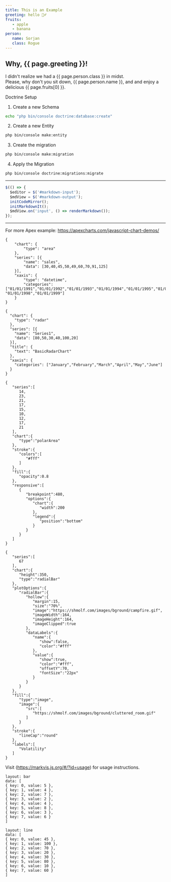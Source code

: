 ```yaml
---
title: This is an Example
greeting: hello 🧛‍♂️
fruits:
   - apple
   - banana
person:
   name: Sorjan
   class: Rogue
---
```


## Why, {{ page.greeting }}!
I didn't realize we had a {{ page.person.class }} in midst.  
Please, why don't you sit down, {{ page.person.name }}, and and enjoy a delicious {{ page.fruits[0] }}.

Doctrine Setup

1. Create a new Schema
```bash
echo "php bin/console doctrine:database:create"
```
2. Create a new Entity
```bash
php bin/console make:entity
```
3. Create the migration
```bash
php bin/console make:migration
```
4. Apply the Migration
```bash
php bin/console doctrine:migrations:migrate
```

---

```js
$(() => {
  $editor = $('#markdown-input');
  $mdView = $('#markdown-output');
  initCodeMirror();
  initMarkdownIt();
  $mdView.on('input', () => renderMarkdown());
});
```

---

For more Apex example: https://apexcharts.com/javascript-chart-demos/

```apex
{
    "chart": {
        "type": "area"
    },
    "series": [{
        "name": "sales",
        "data": [30,40,45,50,49,60,70,91,125]
    }],
    "xaxis": {
        "type": "datetime",
        "categories": ["01/01/1991","01/01/1992","01/01/1993","01/01/1994","01/01/1995","01/01/1996","01/01/1997", "01/01/1998","01/01/1999"]
    }
}
```

```apex
{
  "chart": {
    "type": "radar"
  },
  "series": [{
    "name": "Series1",
    "data": [80,50,30,40,100,20]
  }],
  "title": {
    "text": "BasicRadarChart"
  },
  "xaxis": {
    "categories": ["January","February","March","April","May","June"]
  }
}
```

```apex
{
   "series":[
      14,
      23,
      21,
      17,
      15,
      10,
      12,
      17,
      21
   ],
   "chart":{
      "type":"polarArea"
   },
   "stroke":{
      "colors":[
         "#fff"
      ]
   },
   "fill":{
      "opacity":0.8
   },
   "responsive":[
      {
         "breakpoint":480,
         "options":{
            "chart":{
               "width":200
            },
            "legend":{
               "position":"bottom"
            }
         }
      }
   ]
}
```

```apex
{
   "series":[
      67
   ],
   "chart":{
      "height":350,
      "type":"radialBar"
   },
   "plotOptions":{
      "radialBar":{
         "hollow":{
            "margin":15,
            "size":"70%",
            "image":"https://shmolf.com/images/bground/campfire.gif",
            "imageWidth":164,
            "imageHeight":164,
            "imageClipped":true
         },
         "dataLabels":{
            "name":{
               "show":false,
               "color":"#fff"
            },
            "value":{
               "show":true,
               "color":"#fff",
               "offsetY":70,
               "fontSize":"22px"
            }
         }
      }
   },
   "fill":{
      "type":"image",
      "image":{
         "src":[
            "https://shmolf.com/images/bground/cluttered_room.gif"
         ]
      }
   },
   "stroke":{
      "lineCap":"round"
   },
   "labels":[
      "Volatility"
   ]
}
```

Visit (https://markvis.js.org/#/?id=usage) for usage instructions.

```vis
layout: bar
data: [
{ key: 0, value: 5 },
{ key: 1, value: 4 },
{ key: 2, value: 7 },
{ key: 3, value: 2 },
{ key: 4, value: 4 },
{ key: 5, value: 8 },
{ key: 6, value: 3 },
{ key: 7, value: 6 }
]
```

```vis
layout: line
data: [
{ key: 0, value: 45 },
{ key: 1, value: 100 },
{ key: 2, value: 70 },
{ key: 3, value: 20 },
{ key: 4, value: 30 },
{ key: 5, value: 80 },
{ key: 6, value: 10 },
{ key: 7, value: 60 }
]
```
